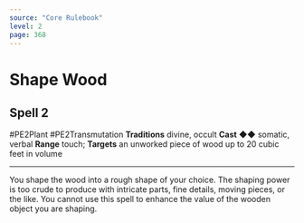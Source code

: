 ```yaml
---
source: "Core Rulebook"
level: 2
page: 368
---
```


# Shape Wood
## Spell 2
#PE2Plant #PE2Transmutation 
**Traditions** divine, occult
**Cast** ◆◆ somatic, verbal
**Range** touch; **Targets** an unworked piece of wood up to 20 cubic feet in volume

-----
You shape the wood into a rough shape of your choice. The shaping power is too crude to produce with intricate parts, fine details, moving pieces, or the like. You cannot use this spell to enhance the value of the wooden object you are shaping.